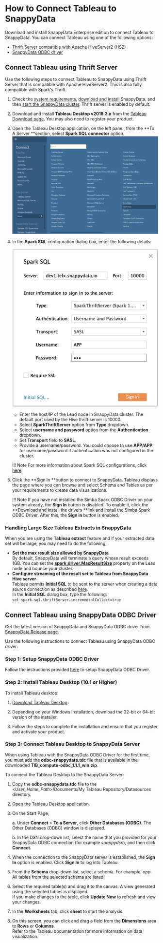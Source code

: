 # How to Connect Tableau to SnappyData

Download and install SnappyData Enterprise edition to connect Tableau to SnappyData. You can connect Tableau using one of the following options:

*	[Thrift Server](#hivesertab) compatible with Apache HiveServer2 (HS2)
*	[SnappyData ODBC driver](#odbcdritab)

<a id=hivesertab></a>
## Connect Tableau using Thrift Server 

Use the following steps to connect Tableau to SnappyData using Thrift Server that is compatible with Apache HiveServer2. This is also fully compatible with Spark's Thrift.

1.	Check the [system requirements](/install/system_requirements.md), [download and install](/install.md) SnappyData, and then [start the SnappyData cluster](./start_snappy_cluster.md). Thrift server is enabled by default.
2.	Download and install **Tableau Desktop v2018.3.x** from the [Tableau Download page](https://www.tableau.com/support/releases/online/2018.3). You may also need to register your product.
3.	Open the Tableau Desktop application, on the left panel, from the **To A Server **section, select **Spark SQL connector** option. 
	![Tableau_desktop](../Images/LocateSparkSQL.png)
3. In the **Spark SQL** configuration dialog box, enter the following details:

	![Tableau_desktop](../Images/SparkSQL_ConfigWindow1.png)
    
    *	Enter the host/IP of the Lead node in SnappyData cluster. The default port used by the Hive thrift server is 10000.
    *	Select **SparkThriftServer** option from **Type** dropdown.
    *	Select **username and password** option from the **Authentication** dropdown.
    *	Set **Transport** field to **SASL**.
    *	Provide a username/password. You could choose to use **APP/APP** for username/password if authentication was not configured in the cluster.

    !!! Note
		For more information about Spark SQL configurations, click [here](https://onlinehelp.tableau.com/current/pro/desktop/en-us/examples_sparksql.htm).

4. Click the **Sign In **button to connect to SnappyData. Tableau displays the page where you can browse and select Schema and Tables as per your requirements to create data visualizations.

	!!! Note
    	 If you have not installed the Simba Spark ODBC Driver on your system already, the **Sign In** button is disabled. To enable it, click the **Download and Install the drivers **link and install the Simba Spark ODBC Driver. After this, the **Sign in** button is enabled.

### Handling Large Size Tableau Extracts in SnappyData

When you are using the **Tableau extract** feature and if your extracted data set will be large, you may need to do the following:

*	**Set the max result size allowed by SnappyData**</br> By default, SnappyData will terminate a query whose result exceeds 1GB. You can set the [**spark.driver.MaxResultSize**](../configuring_cluster/property_description.md#sparkdrivermaxresult) property on the Lead node and bounce your cluster.
*	**Configure streaming of the result set to Tableau from SnappyData Hive server**</br>Tableau permits **Initial SQL** to be sent to the server when creating a data source connection as described [here](https://onlinehelp.tableau.com/current/pro/desktop/en-us/connect_basic_initialsql.htm).</br> 
In the **Initial SQL** dialog box, type the following: </br>`set spark.sql.thriftServer.incrementalCollect=true`

<a id=odbcdritab></a>
## Connect Tableau using SnappyData ODBC Driver

Get the latest version of SnappyData and SnappyData ODBC driver from [SnappyData Release page](https://github.com/SnappyDataInc/snappydata/releases). 

Use the following instructions to connect Tableau using SnappyData ODBC driver:

### Step 1: Setup SnappyData ODBC Driver

Follow the instructions provided [here](/setting_up_odbc_driver-tableau_desktop.md) to setup SnappyData ODBC Driver.

### Step 2: Install Tableau Desktop (10.1 or Higher)

To install Tableau desktop:

1. [Download Tableau Desktop](https://www.tableau.com/products/desktop).

2. Depending on your Windows installation, download the 32-bit or 64-bit version of the installer.

3. Follow the steps to complete the installation and ensure that you register and activate your product.

### Step 3: Connect Tableau Desktop to SnappyData Server

When using Tableau with the SnappyData ODBC Driver for the first time, you must add the **odbc-snappydata.tdc** file that is available in the downloaded **TIB_compute-odbc_1.1.1_win.zip**.

To connect the Tableau Desktop to the SnappyData Server:

1. Copy the **odbc-snappydata.tdc** file to the <_User_Home_Path_>/Documents/My Tableau Repository/Datasources directory.

2. Open the Tableau Desktop application.

3. On the Start Page,

	a. Under **Connect** > **To a Server**, click **Other Databases (ODBC)**. The Other Databases (ODBC) window is displayed.

	b. In the DSN drop-down list, select the name that you provided for your SnappyData ODBC connection (for example *snappydsn*), and then click **Connect**.

4. When the connection to the SnappyData server is established, the **Sign In** option is enabled. Click **Sign In** to log into Tableau.

5. From the **Schema** drop-down list, select a schema. For example, *app*. </br>All tables from the selected schema are listed.

6. Select the required table(s) and drag it to the canvas. A view generated using the selected tables is displayed. </br>If you make changes to the table, click **Update Now** to refresh and view your changes.

7. In the **Worksheets** tab, click **sheet** to start the analysis.</br> 

8. On this screen, you can click and drag a field from the **Dimensions** area to **Rows** or **Columns**.</br> Refer to the Tableau documentation for more information on data visualization.
